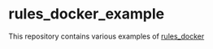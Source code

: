 # rules_docker_example

This repository contains various examples of [rules_docker](https://github.com/bazelbuild/rules_docker/)

